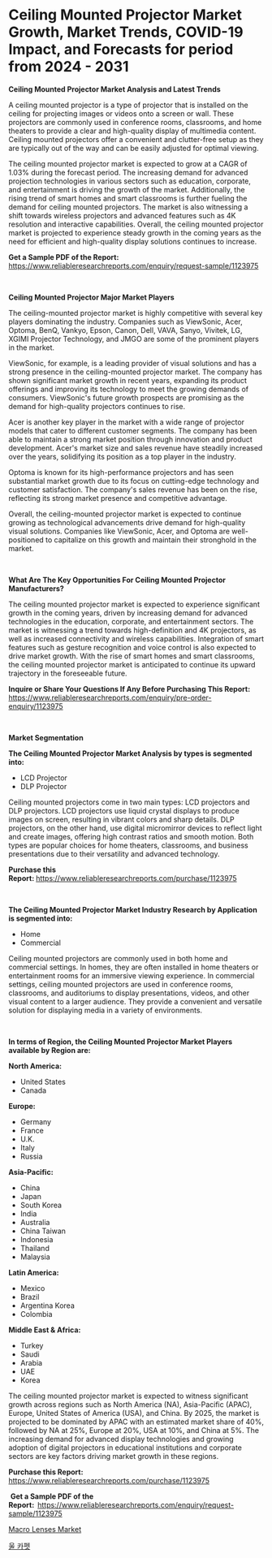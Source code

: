 <p><h1>Ceiling Mounted Projector Market Growth, Market Trends, COVID-19 Impact, and Forecasts for period from 2024 - 2031</h1></p><p><strong>Ceiling Mounted Projector Market Analysis and Latest Trends</strong></p>
<p><p>A ceiling mounted projector is a type of projector that is installed on the ceiling for projecting images or videos onto a screen or wall. These projectors are commonly used in conference rooms, classrooms, and home theaters to provide a clear and high-quality display of multimedia content. Ceiling mounted projectors offer a convenient and clutter-free setup as they are typically out of the way and can be easily adjusted for optimal viewing.</p><p>The ceiling mounted projector market is expected to grow at a CAGR of 1.03% during the forecast period. The increasing demand for advanced projection technologies in various sectors such as education, corporate, and entertainment is driving the growth of the market. Additionally, the rising trend of smart homes and smart classrooms is further fueling the demand for ceiling mounted projectors. The market is also witnessing a shift towards wireless projectors and advanced features such as 4K resolution and interactive capabilities. Overall, the ceiling mounted projector market is projected to experience steady growth in the coming years as the need for efficient and high-quality display solutions continues to increase.</p></p>
<p><strong>Get a Sample PDF of the Report:&nbsp;</strong> <a href="https://www.reliableresearchreports.com/enquiry/request-sample/1123975">https://www.reliableresearchreports.com/enquiry/request-sample/1123975</a></p>
<p>&nbsp;</p>
<p><strong>Ceiling Mounted Projector Major Market Players</strong></p>
<p><p>The ceiling-mounted projector market is highly competitive with several key players dominating the industry. Companies such as ViewSonic, Acer, Optoma, BenQ, Vankyo, Epson, Canon, Dell, VAVA, Sanyo, Vivitek, LG, XGIMI Projector Technology, and JMGO are some of the prominent players in the market.</p><p>ViewSonic, for example, is a leading provider of visual solutions and has a strong presence in the ceiling-mounted projector market. The company has shown significant market growth in recent years, expanding its product offerings and improving its technology to meet the growing demands of consumers. ViewSonic's future growth prospects are promising as the demand for high-quality projectors continues to rise.</p><p>Acer is another key player in the market with a wide range of projector models that cater to different customer segments. The company has been able to maintain a strong market position through innovation and product development. Acer's market size and sales revenue have steadily increased over the years, solidifying its position as a top player in the industry.</p><p>Optoma is known for its high-performance projectors and has seen substantial market growth due to its focus on cutting-edge technology and customer satisfaction. The company's sales revenue has been on the rise, reflecting its strong market presence and competitive advantage.</p><p>Overall, the ceiling-mounted projector market is expected to continue growing as technological advancements drive demand for high-quality visual solutions. Companies like ViewSonic, Acer, and Optoma are well-positioned to capitalize on this growth and maintain their stronghold in the market.</p></p>
<p>&nbsp;</p>
<p><strong>What Are The Key Opportunities For Ceiling Mounted Projector Manufacturers?</strong></p>
<p><p>The ceiling mounted projector market is expected to experience significant growth in the coming years, driven by increasing demand for advanced technologies in the education, corporate, and entertainment sectors. The market is witnessing a trend towards high-definition and 4K projectors, as well as increased connectivity and wireless capabilities. Integration of smart features such as gesture recognition and voice control is also expected to drive market growth. With the rise of smart homes and smart classrooms, the ceiling mounted projector market is anticipated to continue its upward trajectory in the foreseeable future.</p></p>
<p><strong>Inquire or Share Your Questions If Any Before Purchasing This Report:</strong> <a href="https://www.reliableresearchreports.com/enquiry/pre-order-enquiry/1123975">https://www.reliableresearchreports.com/enquiry/pre-order-enquiry/1123975</a></p>
<p>&nbsp;</p>
<p><strong>Market Segmentation</strong></p>
<p><strong>The Ceiling Mounted Projector Market Analysis by types is segmented into:</strong></p>
<p><ul><li>LCD Projector</li><li>DLP Projector</li></ul></p>
<p><p>Ceiling mounted projectors come in two main types: LCD projectors and DLP projectors. LCD projectors use liquid crystal displays to produce images on screen, resulting in vibrant colors and sharp details. DLP projectors, on the other hand, use digital micromirror devices to reflect light and create images, offering high contrast ratios and smooth motion. Both types are popular choices for home theaters, classrooms, and business presentations due to their versatility and advanced technology.</p></p>
<p><strong>Purchase this Report:&nbsp;</strong><a href="https://www.reliableresearchreports.com/purchase/1123975">https://www.reliableresearchreports.com/purchase/1123975</a></p>
<p>&nbsp;</p>
<p><strong>The Ceiling Mounted Projector Market Industry Research by Application is segmented into:</strong></p>
<p><ul><li>Home</li><li>Commercial</li></ul></p>
<p><p>Ceiling mounted projectors are commonly used in both home and commercial settings. In homes, they are often installed in home theaters or entertainment rooms for an immersive viewing experience. In commercial settings, ceiling mounted projectors are used in conference rooms, classrooms, and auditoriums to display presentations, videos, and other visual content to a larger audience. They provide a convenient and versatile solution for displaying media in a variety of environments.</p></p>
<p>&nbsp;</p>
<p><strong>In terms of Region, the Ceiling Mounted Projector Market Players available by Region are:</strong></p>
<p>
    <p> <strong> North America: </strong>
        <ul>
            <li>United States</li>
            <li>Canada</li>
        </ul>
        </p> 
    <p> <strong> Europe: </strong>
        <ul>
            <li>Germany</li>
            <li>France</li>
            <li>U.K.</li>
            <li>Italy</li>
            <li>Russia</li>
        </ul>
        </p> 
    <p> <strong> Asia-Pacific: </strong>
        <ul>
            <li>China</li>
            <li>Japan</li>
            <li>South Korea</li>
            <li>India</li>
            <li>Australia</li>
            <li>China Taiwan</li>
            <li>Indonesia</li>
            <li>Thailand</li>
            <li>Malaysia</li>
        </ul>
        </p> 
    <p> <strong> Latin America: </strong>
        <ul>
            <li>Mexico</li>
            <li>Brazil</li>
            <li>Argentina Korea</li>
            <li>Colombia</li>
        </ul>
        </p> 
    <p> <strong> Middle East & Africa: </strong>
        <ul>
            <li>Turkey</li>
            <li>Saudi</li>
            <li>Arabia</li>
            <li>UAE</li>
            <li>Korea</li>
        </ul>
    </p>
    </p>
<p><p>The ceiling mounted projector market is expected to witness significant growth across regions such as North America (NA), Asia-Pacific (APAC), Europe, United States of America (USA), and China. By 2025, the market is projected to be dominated by APAC with an estimated market share of 40%, followed by NA at 25%, Europe at 20%, USA at 10%, and China at 5%. The increasing demand for advanced display technologies and growing adoption of digital projectors in educational institutions and corporate sectors are key factors driving market growth in these regions.</p></p>
<p><strong>Purchase this Report: </strong><a href="https://www.reliableresearchreports.com/purchase/1123975">https://www.reliableresearchreports.com/purchase/1123975</a></p>
<p>&nbsp;<strong>Get a Sample PDF of the Report:&nbsp;&nbsp;</strong><a href="https://www.reliableresearchreports.com/enquiry/request-sample/1123975">https://www.reliableresearchreports.com/enquiry/request-sample/1123975</a></p>
<p><strong></strong></p>
<p><p><a href="https://github.com/RickHolmes3/Market-Research-Report-List-3/blob/main/macro-lenses-market.md">Macro Lenses Market</a></p><p><a href="https://github.com/crfsywufhm81415/Market-Research-Report-List-1/blob/main/33780122486.md">울 카펫</a></p></p>